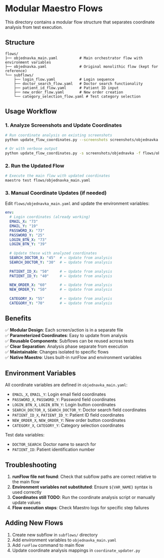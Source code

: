 # Modular Maestro Flows

This directory contains a modular flow structure that separates coordinate analysis from test execution.

## Structure

```
flows/
├── objednavka_main.yaml          # Main orchestrator flow with environment variables
├── objednavka.yaml               # Original monolithic flow (kept for reference)
└── subflows/
    ├── login_flow.yaml           # Login sequence
    ├── doctor_search_flow.yaml   # Doctor search functionality
    ├── patient_id_flow.yaml      # Patient ID input
    ├── new_order_flow.yaml       # New order creation
    └── category_selection_flow.yaml # Test category selection
```

## Usage Workflow

### 1. Analyze Screenshots and Update Coordinates

```bash
# Run coordinate analysis on existing screenshots
python update_flow_coordinates.py --screenshots screenshots/objednavka --flow flows/objednavka_main.yaml

# Or with verbose output
python update_flow_coordinates.py -s screenshots/objednavka -f flows/objednavka_main.yaml -v
```

### 2. Run the Updated Flow

```bash
# Execute the main flow with updated coordinates
maestro test flows/objednavka_main.yaml
```

### 3. Manual Coordinate Updates (if needed)

Edit `flows/objednavka_main.yaml` and update the environment variables:

```yaml
env:
  # Login coordinates (already working)
  EMAIL_X: "73"
  EMAIL_Y: "19"
  PASSWORD_X: "73"
  PASSWORD_Y: "25"
  LOGIN_BTN_X: "73"
  LOGIN_BTN_Y: "39"
  
  # Update these with analyzed coordinates
  SEARCH_DOCTOR_X: "45"  # ← Update from analysis
  SEARCH_DOCTOR_Y: "30"  # ← Update from analysis
  
  PATIENT_ID_X: "50"     # ← Update from analysis
  PATIENT_ID_Y: "40"     # ← Update from analysis
  
  NEW_ORDER_X: "60"      # ← Update from analysis
  NEW_ORDER_Y: "50"      # ← Update from analysis
  
  CATEGORY_X: "55"       # ← Update from analysis
  CATEGORY_Y: "70"       # ← Update from analysis
```

## Benefits

✅ **Modular Design**: Each screen/action is in a separate file  
✅ **Parameterized Coordinates**: Easy to update from analysis  
✅ **Reusable Components**: Subflows can be reused across tests  
✅ **Clear Separation**: Analysis phase separate from execution  
✅ **Maintainable**: Changes isolated to specific flows  
✅ **Native Maestro**: Uses built-in runFlow and environment variables  

## Environment Variables

All coordinate variables are defined in `objednavka_main.yaml`:

- `EMAIL_X`, `EMAIL_Y`: Login email field coordinates
- `PASSWORD_X`, `PASSWORD_Y`: Password field coordinates  
- `LOGIN_BTN_X`, `LOGIN_BTN_Y`: Login button coordinates
- `SEARCH_DOCTOR_X`, `SEARCH_DOCTOR_Y`: Doctor search field coordinates
- `PATIENT_ID_X`, `PATIENT_ID_Y`: Patient ID field coordinates
- `NEW_ORDER_X`, `NEW_ORDER_Y`: New order button coordinates
- `CATEGORY_X`, `CATEGORY_Y`: Category selection coordinates

Test data variables:
- `DOCTOR_SEARCH`: Doctor name to search for
- `PATIENT_ID`: Patient identification number

## Troubleshooting

1. **runFlow file not found**: Check that subflow paths are correct relative to the main flow
2. **Environment variables not substituted**: Ensure `${VAR_NAME}` syntax is used correctly
3. **Coordinates still TODO**: Run the coordinate analysis script or manually update values
4. **Flow execution stops**: Check Maestro logs for specific step failures

## Adding New Flows

1. Create new subflow in `subflows/` directory
2. Add environment variables to `objednavka_main.yaml`
3. Add `runFlow` command to main flow
4. Update coordinate analysis mappings in `coordinate_updater.py`